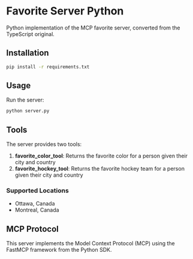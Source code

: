 # Favorite Server Python

Python implementation of the MCP favorite server, converted from the TypeScript original.

## Installation

```bash
pip install -r requirements.txt
```

## Usage

Run the server:

```bash
python server.py
```

## Tools

The server provides two tools:

1. **favorite_color_tool**: Returns the favorite color for a person given their city and country
2. **favorite_hockey_tool**: Returns the favorite hockey team for a person given their city and country

### Supported Locations

- Ottawa, Canada
- Montreal, Canada

## MCP Protocol

This server implements the Model Context Protocol (MCP) using the FastMCP framework from the Python SDK. 
